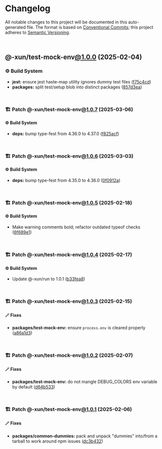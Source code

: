 # Changelog

All notable changes to this project will be documented in this auto-generated
file. The format is based on [Conventional Commits][1];
this project adheres to [Semantic Versioning][2].

<br />

## @-xun/test-mock-env[@1.0.0][3] (2025-02-04)

### ⚙️ Build System

- **jest:** ensure jest haste-map utility ignores dummy test files ([f75c4cd][4])
- **packages:** split test/setup blob into distinct packages ([857d3ea][5])

<br />

### 🏗️ Patch @-xun/test-mock-env[@1.0.7][6] (2025-03-06)

#### ⚙️ Build System

- **deps:** bump type-fest from 4.36.0 to 4.37.0 ([f825acf][7])

<br />

### 🏗️ Patch @-xun/test-mock-env[@1.0.6][8] (2025-03-03)

#### ⚙️ Build System

- **deps:** bump type-fest from 4.35.0 to 4.36.0 ([0f0912a][9])

<br />

### 🏗️ Patch @-xun/test-mock-env[@1.0.5][10] (2025-02-18)

#### ⚙️ Build System

- Make warning comments bold; refactor outdated typeof checks ([6f689e1][11])

<br />

### 🏗️ Patch @-xun/test-mock-env[@1.0.4][12] (2025-02-17)

#### ⚙️ Build System

- Update @-xun/run to 1.0.1 ([b33fea8][13])

<br />

### 🏗️ Patch @-xun/test-mock-env[@1.0.3][14] (2025-02-15)

#### 🪄 Fixes

- **packages/test-mock-env:** ensure `process.env` is cleared properly ([a86a1d3][15])

<br />

### 🏗️ Patch @-xun/test-mock-env[@1.0.2][16] (2025-02-07)

#### 🪄 Fixes

- **packages/test-mock-env:** do not mangle DEBUG\_COLORS env variable by default ([d64b533][17])

<br />

### 🏗️ Patch @-xun/test-mock-env[@1.0.1][18] (2025-02-06)

#### 🪄 Fixes

- **packages/common-dummies:** pack and unpack "dummies" into/from a tarball to work around npm issues ([dc3b432][19])

[1]: https://conventionalcommits.org
[2]: https://semver.org
[3]: https://github.com/Xunnamius/test-utils/compare/857d3eac80084608a88cbc27476cbe23e155ce7d...@-xun/test-mock-env@1.0.0
[4]: https://github.com/Xunnamius/test-utils/commit/f75c4cd929f5d1720d466436ad2ee5c68cced170
[5]: https://github.com/Xunnamius/test-utils/commit/857d3eac80084608a88cbc27476cbe23e155ce7d
[6]: https://github.com/Xunnamius/test-utils/compare/@-xun/test-mock-env@1.0.6...@-xun/test-mock-env@1.0.7
[7]: https://github.com/Xunnamius/test-utils/commit/f825acf9c6cb0ebc01da5435ec4a165c2a4c3881
[8]: https://github.com/Xunnamius/test-utils/compare/@-xun/test-mock-env@1.0.5...@-xun/test-mock-env@1.0.6
[9]: https://github.com/Xunnamius/test-utils/commit/0f0912ad51d66dd5f51796cbf0c0ca12f8a97fb0
[10]: https://github.com/Xunnamius/test-utils/compare/@-xun/test-mock-env@1.0.4...@-xun/test-mock-env@1.0.5
[11]: https://github.com/Xunnamius/test-utils/commit/6f689e10efcbac51bda6c5db872d36185d578002
[12]: https://github.com/Xunnamius/test-utils/compare/@-xun/test-mock-env@1.0.3...@-xun/test-mock-env@1.0.4
[13]: https://github.com/Xunnamius/test-utils/commit/b33fea8db53369e4e821d273ed05fd0d4c91b749
[14]: https://github.com/Xunnamius/test-utils/compare/@-xun/test-mock-env@1.0.2...@-xun/test-mock-env@1.0.3
[15]: https://github.com/Xunnamius/test-utils/commit/a86a1d348cccc04562fca1cc8f7b15ce48d927da
[16]: https://github.com/Xunnamius/test-utils/compare/@-xun/test-mock-env@1.0.1...@-xun/test-mock-env@1.0.2
[17]: https://github.com/Xunnamius/test-utils/commit/d64b533f7386e4c6a3a5dea683b5648054b37b16
[18]: https://github.com/Xunnamius/test-utils/compare/@-xun/test-mock-env@1.0.0...@-xun/test-mock-env@1.0.1
[19]: https://github.com/Xunnamius/test-utils/commit/dc3b432f6d15898a8396cf56c73f03cafcecb7a9
